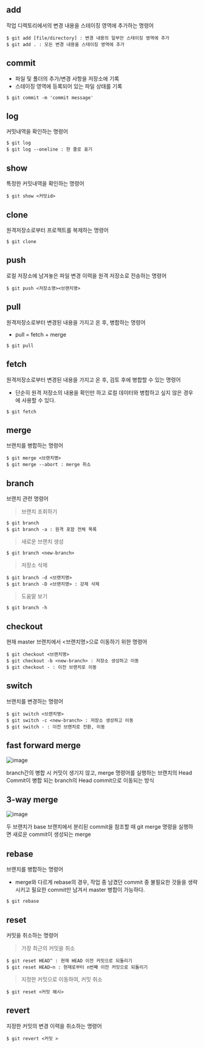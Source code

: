 ## add
작업 디렉토리에서의 변경 내용을 스테이징 영역에 추가하는 명령어
```
$ git add [file/directory] : 변경 내용의 일부만 스테이징 영역에 추가
$ git add . : 모든 변경 내용을 스테이징 영역에 추가
```

## commit
- 파일 및 폴더의 추가/변경 사항을 저장소에 기록
- 스테이징 영역에 등록되어 있는 파일 상태를 기록
```
$ git commit -m 'commit message'
```
## log
커밋내역을 확인하는 명령어
```
$ git log
$ git log --oneline : 한 줄로 표기
```

## show
특정한 커밋내역을 확인하는 명령어
```
$ git show <커밋id>
```

## clone
원격저장소로부터 프로젝트를 복제하는 명령어
```
$ git clone
```

## push
로컬 저장소에 남겨놓은 파일 변경 이력을 원격 저장소로 전송하는 명령어
```
$ git push <저장소명><브랜치명>
```

## pull
원격저장소로부터 변경된 내용을 가지고 온 후, 병합하는 명령어
- pull = fetch + merge
```
$ git pull
```

## fetch
원격저장소로부터 변경된 내용을 가지고 온 후, 검토 후에 병합할 수 있는 명령어
- 단순히 원격 저장소의 내용을 확인만 하고 로컬 데이터와 병합하고 싶지 않은 경우에 사용할 수 있다.
```
$ git fetch
```

## merge
브랜치를 병합하는 명령어
```
$ git merge <브랜치명>
$ git merge --abort : merge 취소
```

## branch
브랜치 관련 명령어
> 브랜치 조회하기
```
$ git branch
$ git branch -a : 원격 포함 전체 목록
```

> 새로운 브랜치 생성
```
$ git branch <new-branch>
```

> 저장소 삭제
```
$ git branch -d <브랜치명>
$ git branch -D <브랜치명> : 강제 삭제
```

> 도움말 보기
```
$ git branch -h
```

## checkout
현재 master 브랜치에서 <브랜치명>으로 이동하기 위한 명령어
```
$ git checkout <브랜치명>
$ git checkout -b <new-branch> : 저장소 생성하고 이동
$ git checkout - : 이전 브랜치로 이동
```

## switch
브랜치를 변경하는 명령어
```
$ git switch <브랜치명>
$ git switch -c <new-branch> : 저장소 생성하고 이동
$ git switch - : 이전 브랜치로 전환, 이동
```

## fast forward merge
![image](https://user-images.githubusercontent.com/112846255/205548008-2b9000c0-b0b1-44a0-8322-ce3e549790ac.png)

branch간의 병합 시 커밋이 생기지 않고, merge 명령어를 실행하는 브랜치의 Head Commit이 병합 되는 branch의 Head commit으로 이동되는 방식

## 3-way merge
![image](https://user-images.githubusercontent.com/112846255/205547982-59df781d-718c-4d05-89d2-34348c1d79ea.png)

두 브랜치가 base 브랜치에서 분리된 commit을 참조할 때 git merge 명령을 실행하면 새로운 commit이 생성되는 merge


## rebase
브랜치를 병합하는 명령어
- merge와 다르게 rebase의 경우, 작업 중 남겼던 commit 중 불필요한 것들을 생략시키고 필요한 commit만 남겨서 master 병합이 가능하다.
```
$ git rebase
```

## reset
커밋을 취소하는 명령어

> 가장 최근의 커밋을 취소
```
$ git reset HEAD^ : 현재 HEAD 이전 커밋으로 되돌리기
$ git reset HEAD~n : 현재로부터 n번째 이전 커밋으로 되돌리기
```

> 지정한 커밋으로 이동하여, 커밋 취소
```
$ git reset <커밋 해시>
```

## revert
지정한 커밋의 변경 이력을 취소하는 명령어
```
$ git revert <커밋 >
```
